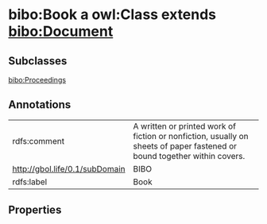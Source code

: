 # bibo:Book a owl:Class extends [bibo:Document](/ontology/bibo/Document)

## Subclasses

[bibo:Proceedings](/ontology/bibo/Proceedings)

## Annotations

|||
|-----|-----|
|rdfs:comment|A written or printed work of fiction or nonfiction, usually on sheets of paper fastened or bound together within covers.|
|<http://gbol.life/0.1/subDomain>|BIBO|
|rdfs:label|Book|

## Properties

